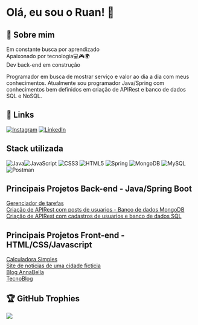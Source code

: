 # Olá, eu sou o Ruan! 👋


## 🚀 Sobre mim
Em constante busca por aprendizado  
Apaixonado por tecnologia💻🎮🌍  
Dev back-end em construção

Programador em busca de mostrar serviço e valor ao dia a dia com meus conhecimentos. Atualmente sou programador Java/Spring com conhecimentos bem definidos em criação de APIRest e banco de dados SQL e NoSQL. 


## 🔗 Links
[![Instagram](https://img.shields.io/badge/Instagram-%23E4405F.svg?logo=Instagram&logoColor=white)](https://www.instagram.com/ruansouzav_/) [![LinkedIn](https://img.shields.io/badge/LinkedIn-%230077B5.svg?logo=linkedin&logoColor=white)](https://www.linkedin.com/in/ruanvsouza1/) 

## Stack utilizada

![Java](https://img.shields.io/badge/java-%23ED8B00.svg?style=for-the-badge&logo=java&logoColor=white)![JavaScript](https://img.shields.io/badge/javascript-%23323330.svg?style=for-the-badge&logo=javascript&logoColor=%23F7DF1E) ![CSS3](https://img.shields.io/badge/css3-%231572B6.svg?style=for-the-badge&logo=css3&logoColor=white) ![HTML5](https://img.shields.io/badge/html5-%23E34F26.svg?style=for-the-badge&logo=html5&logoColor=white) ![Spring](https://img.shields.io/badge/spring-%236DB33F.svg?style=for-the-badge&logo=spring&logoColor=white) ![MongoDB](https://img.shields.io/badge/MongoDB-%234ea94b.svg?style=for-the-badge&logo=mongodb&logoColor=white) ![MySQL](https://img.shields.io/badge/mysql-%2300f.svg?style=for-the-badge&logo=mysql&logoColor=white) ![Postman](https://img.shields.io/badge/Postman-FF6C37?style=for-the-badge&logo=postman&logoColor=white)

## Principais Projetos Back-end - Java/Spring Boot


[Gerenciador de tarefas](https://github.com/RuanVSouza/Gerenciador_tarefas)                         
[Criação de APIRest com posts de usuarios - Banco de dados MongoDB](https://github.com/RuanVSouza/APIRest-springBoot-mongodb)                                                                                                           
                                                              [Criação de APIRest com cadastros de usuarios e banco de dados SQL](https://github.com/RuanVSouza/workshop-springboot3-jpa)




## Principais Projetos Front-end - HTML/CSS/Javascript

[Calculadora Simples](https://github.com/RuanVSouza/Calculadora)  
[Site de noticias de uma cidade ficticia](https://github.com/RuanVSouza/NoticiasCidade)                                                                                      
[Blog AnnaBella](https://github.com/RuanVSouza/AnnaBella)                                   
[TecnoBlog](https://github.com/RuanVSouza/TecnoBlog) 

## 🏆 GitHub Trophies
![](https://github-profile-trophy.vercel.app/?username=RuanVSouza&theme=monokai&no-frame=false&no-bg=true&margin-w=4)



